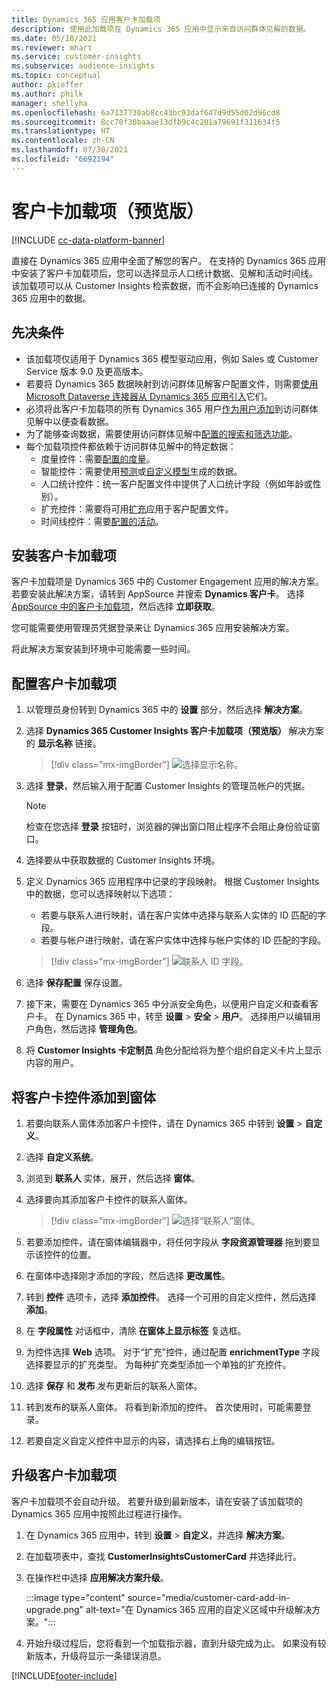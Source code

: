 ```yaml
---
title: Dynamics 365 应用客户卡加载项
description: 使用此加载项在 Dynamics 365 应用中显示来自访问群体见解的数据。
ms.date: 05/18/2021
ms.reviewer: mhart
ms.service: customer-insights
ms.subservice: audience-insights
ms.topic: conceptual
author: pkieffer
ms.author: philk
manager: shellyha
ms.openlocfilehash: 6a7137730ab8cc43bc93daf647d9d55d02d96cd8
ms.sourcegitcommit: 8cc70f30baaae13dfb9c4c201a79691f311634f5
ms.translationtype: HT
ms.contentlocale: zh-CN
ms.lasthandoff: 07/30/2021
ms.locfileid: "6692194"
---
```

# <a name="customer-card-add-in-preview"></a>客户卡加载项（预览版）

[!INCLUDE [cc-data-platform-banner](../includes/cc-data-platform-banner.md)]

直接在 Dynamics 365 应用中全面了解您的客户。 在支持的 Dynamics 365 应用中安装了客户卡加载项后，您可以选择显示人口统计数据、见解和活动时间线。 该加载项可以从 Customer Insights 检索数据，而不会影响已连接的 Dynamics 365 应用中的数据。 

## <a name="prerequisites"></a>先决条件

- 该加载项仅适用于 Dynamics 365 模型驱动应用，例如 Sales 或 Customer Service 版本 9.0 及更高版本。
- 若要将 Dynamics 365 数据映射到访问群体见解客户配置文件，则需要[使用 Microsoft Dataverse 连接器从 Dynamics 365 应用引入](connect-power-query.md)它们。
- 必须将此客户卡加载项的所有 Dynamics 365 用户[作为用户添加](permissions.md)到访问群体见解中以便查看数据。
- 为了能够查询数据，需要使用访问群体见解中[配置的搜索和筛选功能](search-filter-index.md)。
- 每个加载项控件都依赖于访问群体见解中的特定数据：
  - 度量控件：需要[配置的度量](measures.md)。
  - 智能控件：需要使用[预测](predictions.md)或[自定义模型](custom-models.md)生成的数据。
  - 人口统计控件：统一客户配置文件中提供了人口统计字段（例如年龄或性别）。
  - 扩充控件：需要将可用[扩充](enrichment-hub.md)应用于客户配置文件。
  - 时间线控件：需要[配置的活动](activities.md)。

## <a name="install-the-customer-card-add-in"></a>安装客户卡加载项

客户卡加载项是 Dynamics 365 中的 Customer Engagement 应用的解决方案。 若要安装此解决方案，请转到 AppSource 并搜索 **Dynamics 客户卡**。 选择 [AppSource 中的客户卡加载项](https://appsource.microsoft.com/product/dynamics-365/mscrm.dynamics_365_customer_insights_customer_card_addin?tab=Overview)，然后选择 **立即获取**。

您可能需要使用管理员凭据登录来让 Dynamics 365 应用安装解决方案。

将此解决方案安装到环境中可能需要一些时间。

## <a name="configure-the-customer-card-add-in"></a>配置客户卡加载项

1. 以管理员身份转到 Dynamics 365 中的 **设置** 部分，然后选择 **解决方案**。

1. 选择 **Dynamics 365 Customer Insights 客户卡加载项（预览版）** 解决方案的 **显示名称** 链接。

   > [!div class="mx-imgBorder"]
   > ![选择显示名称。](media/select-display-name.png "选择显示名称")

1. 选择 **登录**，然后输入用于配置 Customer Insights 的管理员帐户的凭据。

   > [!NOTE]
   > 检查在您选择 **登录** 按钮时，浏览器的弹出窗口阻止程序不会阻止身份验证窗口。

1. 选择要从中获取数据的 Customer Insights 环境。

1. 定义 Dynamics 365 应用程序中记录的字段映射。 根据 Customer Insights 中的数据，您可以选择映射以下选项：
   - 若要与联系人进行映射，请在客户实体中选择与联系人实体的 ID 匹配的字段。
   - 若要与帐户进行映射，请在客户实体中选择与帐户实体的 ID 匹配的字段。

   > [!div class="mx-imgBorder"]
   > ![联系人 ID 字段。](media/contact-id-field.png "联系人 ID 字段")

1. 选择 **保存配置** 保存设置。

1. 接下来，需要在 Dynamics 365 中分派安全角色，以便用户自定义和查看客户卡。 在 Dynamics 365 中，转至 **设置** > **安全** > **用户**。 选择用户以编辑用户角色，然后选择 **管理角色**。

1. 将 **Customer Insights 卡定制员** 角色分配给将为整个组织自定义卡片上显示内容的用户。

## <a name="add-customer-card-controls-to-forms"></a>将客户卡控件添加到窗体
  
1. 若要向联系人窗体添加客户卡控件，请在 Dynamics 365 中转到 **设置** > **自定义**。

1. 选择 **自定义系统**。

1. 浏览到 **联系人** 实体，展开，然后选择 **窗体**。

1. 选择要向其添加客户卡控件的联系人窗体。

    > [!div class="mx-imgBorder"]
    > ![选择“联系人”窗体。](media/contact-active-forms.png "选择“联系人”窗体")

1. 若要添加控件，请在窗体编辑器中，将任何字段从 **字段资源管理器** 拖到要显示该控件的位置。

1. 在窗体中选择刚才添加的字段，然后选择 **更改属性**。

1. 转到 **控件** 选项卡，选择 **添加控件**。 选择一个可用的自定义控件，然后选择 **添加**。

1. 在 **字段属性** 对话框中，清除 **在窗体上显示标签** 复选框。

1. 为控件选择 **Web** 选项。 对于“扩充”控件，通过配置 **enrichmentType** 字段选择要显示的扩充类型。 为每种扩充类型添加一个单独的扩充控件。

1. 选择 **保存** 和 **发布** 发布更新后的联系人窗体。

1. 转到发布的联系人窗体。 将看到新添加的控件。 首次使用时，可能需要登录。

1. 若要自定义自定义控件中显示的内容，请选择右上角的编辑按钮。

## <a name="upgrade-customer-card-add-in"></a>升级客户卡加载项
客户卡加载项不会自动升级。 若要升级到最新版本，请在安装了该加载项的 Dynamics 365 应用中按照此过程进行操作。

1. 在 Dynamics 365 应用中，转到 **设置** > **自定义**，并选择 **解决方案**。

1. 在加载项表中，查找 **CustomerInsightsCustomerCard** 并选择此行。

1. 在操作栏中选择 **应用解决方案升级**。

   :::image type="content" source="media/customer-card-add-in-upgrade.png" alt-text="在 Dynamics 365 应用的自定义区域中升级解决方案。":::

1. 开始升级过程后，您将看到一个加载指示器，直到升级完成为止。 如果没有较新版本，升级将显示一条错误消息。


[!INCLUDE[footer-include](../includes/footer-banner.md)]
